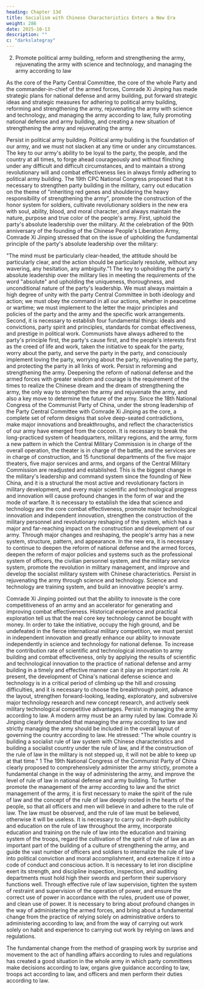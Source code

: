 ```yaml
---
heading: Chapter 13d
title: Socialism with Chinese Characteristics Enters a New Era
weight: 286
date: 2025-10-13
description: ""
c: "darkslategray"
---
```



2. Promote political army building, reform and strengthening the army, rejuvenating the army with science and technology, and managing the army according to law

As the core of the Party Central Committee, the core of the whole Party and the commander-in-chief
of the armed forces, Comrade Xi Jinping has made strategic plans for national defense and army
building, put forward strategic ideas and strategic measures for adhering to political army building,
reforming and strengthening the army, rejuvenating the army with science and technology, and
managing the army according to law, fully promoting national defense and army building, and
creating a new situation of strengthening the army and rejuvenating the army.

Persist in political army building. Political army building is the foundation of our army, and we must
not slacken at any time or under any circumstances. The key to our army's ability to be loyal to the
party, the people, and the country at all times, to forge ahead courageously and without flinching
under any difficult and difficult circumstances, and to maintain a strong revolutionary will and
combat effectiveness lies in always firmly adhering to political army building. The 19th CPC
National Congress proposed that it is necessary to strengthen party building in the military, carry
out education on the theme of "inheriting red genes and shouldering the heavy responsibility of
strengthening the army", promote the construction of the honor system for soldiers, cultivate
revolutionary soldiers in the new era with soul, ability, blood, and moral character, and always
maintain the nature, purpose and true color of the people's army. First, uphold the party's absolute
leadership over the military. At the celebration of the 90th anniversary of the founding of the
Chinese People's Liberation Army, Comrade Xi Jinping stressed that on the issue of upholding the
fundamental principle of the party's absolute leadership over the military:

"The mind must be particularly clear-headed, the attitude should be particularly clear, and the action
should be particularly resolute, without any wavering, any hesitation, any ambiguity.”1 The key to
upholding the party's absolute leadership over the military lies in meeting the requirements of the
word "absolute" and upholding the uniqueness, thoroughness, and unconditional nature of the party's
leadership. We must always maintain a high degree of unity with the party Central Committee in
both ideology and action; we must obey the command in all our actions, whether in peacetime or
wartime; we must implement to the letter the major principles and policies of the party and the army
and the specific work arrangements. Second, it is necessary to establish four fundamental things:
ideals and convictions, party spirit and principles, standards for combat effectiveness, and prestige
in political work. Communists have always adhered to the party's principle first, the party's cause
first, and the people's interests first as the creed of life and work, taken the initiative to speak for the
party, worry about the party, and serve the party in the party, and consciously implement loving the
party, worrying about the party, rejuvenating the party, and protecting the party in all links of work.
Persist in reforming and strengthening the army. Deepening the reform of national defense and the
armed forces with greater wisdom and courage is the requirement of the times to realize the Chinese
dream and the dream of strengthening the army, the only way to strengthen the army and rejuvenate
the army, and also a key move to determine the future of the army. Since the 18th National Congress
of the Communist Party of China, under the strong leadership of the Party Central Committee with
Comrade Xi Jinping as the core, a complete set of reform designs that solve deep-seated
contradictions, make major innovations and breakthroughs, and reflect the characteristics of our
army have emerged from the cocoon. It is necessary to break the long-practiced system of
headquarters, military regions, and the army, form a new pattern in which the Central Military
Commission is in charge of the overall operation, the theater is in charge of the battle, and the
services are in charge of construction, and 15 functional departments of the five major theaters, five
major services and arms, and organs of the Central Military Commission are readjusted and
established. This is the biggest change in the military's leadership and command system since the
founding of New China, and it is a structural the most active and revolutionary factors in military
development, and every major scientific and technological progress and innovation will cause
profound changes in the form of war and the mode of warfare. It is necessary to establish the idea
that science and technology are the core combat effectiveness, promote major technological
innovation and independent innovation, strengthen the construction of the military personnel and
revolutionary reshaping of the system, which has a major and far-reaching impact on the
construction and development of our army. Through major changes and reshaping, the people's army
has a new system, structure, pattern, and appearance. In the new era, it is necessary to continue to
deepen the reform of national defense and the armed forces, deepen the reform of major policies
and systems such as the professional system of officers, the civilian personnel system, and the
military service system, promote the revolution in military management, and improve and develop
the socialist military system with Chinese characteristics.
Persist in rejuvenating the army through science and technology. Science and technology are
training system, and build an innovative people's army.


Comrade Xi Jinping pointed out that the ability to innovate is the core competitiveness of an army
and an accelerator for generating and improving combat effectiveness. Historical experience and
practical exploration tell us that the real core key technology cannot be bought with money. In order
to take the initiative, occupy the high ground, and be undefeated in the fierce international military
competition, we must persist in independent innovation and greatly enhance our ability to innovate
independently in science and technology for national defense. To increase the contribution rate of
scientific and technological innovation to army building and combat effectiveness, only by applying
the results of scientific and technological innovation to the practice of national defense and army
building in a timely and effective manner can it play an important role. At present, the development
of China's national defense science and technology is in a critical period of climbing up the hill and
crossing difficulties, and it is necessary to choose the breakthrough point, advance the layout,
strengthen forward-looking, leading, exploratory, and subversive major technology research and
new concept research, and actively seek military technological competitive advantages.
Persist in managing the army according to law. A modern army must be an army ruled by law.
Comrade Xi Jinping clearly demanded that managing the army according to law and strictly
managing the army should be included in the overall layout of governing the country according to
law. He stressed: "The whole country is building a socialist rule of law system with Chinese
characteristics and building a socialist country under the rule of law, and if the construction of the
rule of law in the military is not stepped up, it will not be able to keep up at that time." 1 The 19th
National Congress of the Communist Party of China clearly proposed to comprehensively
administer the army strictly, promote a fundamental change in the way of administering the army,
and improve the level of rule of law in national defense and army building. To further promote the
management of the army according to law and the strict management of the army, it is first necessary
to make the spirit of the rule of law and the concept of the rule of law deeply rooted in the hearts of
the people, so that all officers and men will believe in and adhere to the rule of law. The law must
be observed, and the rule of law must be believed, otherwise it will be useless. It is necessary to
carry out in-depth publicity and education on the rule of law throughout the army, incorporate
education and training on the rule of law into the education and training system of the troops, regard
the cultivation of the spirit of rule of law as an important part of the building of a culture of
strengthening the army, and guide the vast number of officers and soldiers to internalize the rule of
law into political conviction and moral accomplishment, and externalize it into a code of conduct
and conscious action. It is necessary to let iron discipline exert its strength, and discipline inspection,
inspection, and auditing departments must hold high their swords and perform their supervisory
functions well. Through effective rule of law supervision, tighten the system of restraint and
supervision of the operation of power, and ensure the correct use of power in accordance with the
rules, prudent use of power, and clean use of power. It is necessary to bring about profound changes
in the way of administering the armed forces, and bring about a fundamental change from the
practice of relying solely on administrative orders to administering according to law, and from the
way of carrying out work solely on habit and experience to carrying out work by relying on laws
and regulations.

The fundamental change from the method of grasping work by surprise and movement to the act of
handling affairs according to rules and regulations has created a good situation in the whole army
in which party committees make decisions according to law, organs give guidance according to law,
troops act according to law, and officers and men perform their duties according to law.

